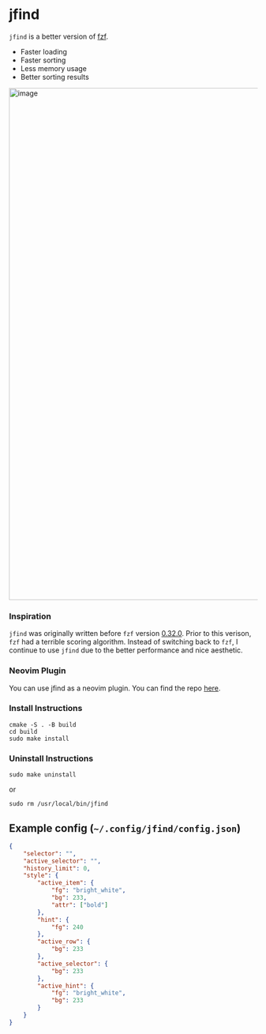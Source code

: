 # jfind

`jfind` is a better version of [fzf](https://github.com/junegunn/fzf).

 * Faster loading
 * Faster sorting
 * Less memory usage
 * Better sorting results


<img width="1037" alt="image" src="https://user-images.githubusercontent.com/83528263/211302575-315d669c-2552-4213-a3a1-071fde7995fe.png">

### Inspiration

`jfind` was originally written before `fzf` version [0.32.0](https://github.com/junegunn/fzf/releases/tag/0.32.0).
Prior to this verison, `fzf` had a terrible scoring algorithm.
Instead of switching back to `fzf`, I continue to use `jfind` due to the better performance and nice aesthetic.

### Neovim Plugin
You can use jfind as a neovim plugin. You can find the repo [here](https://github.com/jake-stewart/jfind.nvim).

### Install Instructions

    cmake -S . -B build
    cd build
    sudo make install

### Uninstall Instructions

    sudo make uninstall

or

    sudo rm /usr/local/bin/jfind


## Example config (`~/.config/jfind/config.json`)
```json
{
    "selector": "",
    "active_selector": "",
    "history_limit": 0,
    "style": {
        "active_item": {
            "fg": "bright_white",
            "bg": 233,
            "attr": ["bold"]
        },
        "hint": {
            "fg": 240
        },
        "active_row": {
            "bg": 233
        },
        "active_selector": {
            "bg": 233
        },
        "active_hint": {
            "fg": "bright_white",
            "bg": 233
        }
    }
}
```
